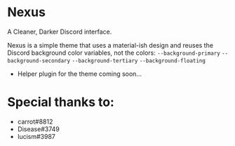 # Nexus
A Cleaner, Darker Discord interface.


Nexus is a simple theme that uses a material-ish design and reuses the Discord background color variables, not the colors:
`--background-primary`
`--background-secondary`
`--background-tertiary`
`--background-floating`

* Helper plugin for the theme coming soon...

# Special thanks to:
* carrot#8812
* Disease#3749
* lucism#3987

